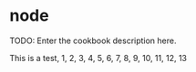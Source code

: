 # node

TODO: Enter the cookbook description here.

This is a test, 1, 2, 3, 4, 5, 6, 7, 8, 9, 10, 11, 12, 13
